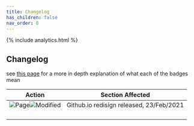 ```yaml
---
title: Changelog
has_children: false
nav_order: 8
---
```


{% include analytics.html %}

## Changelog
see [this page](../Pages/badges.md) for a more in depth explanation of what each of the badges mean

|  Action  |  Section Affected  |
|:-:|:-:|
|  ![Page](https://img.shields.io/badge/-Page-yellow)![Modified](https://img.shields.io/badge/-Modified-orange)  |  Github.io redisign released, 23/Feb/2021  |
|    |    |
|    |    |
|    |    |
|    |    |
